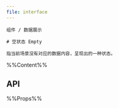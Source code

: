 ```yaml
---
file: interface
---
```


`````
组件 / 数据展示

# 空状态 Empty

指当前场景没有对应的数据内容，呈现出的一种状态。
`````

%%Content%%

## API

%%Props%%

